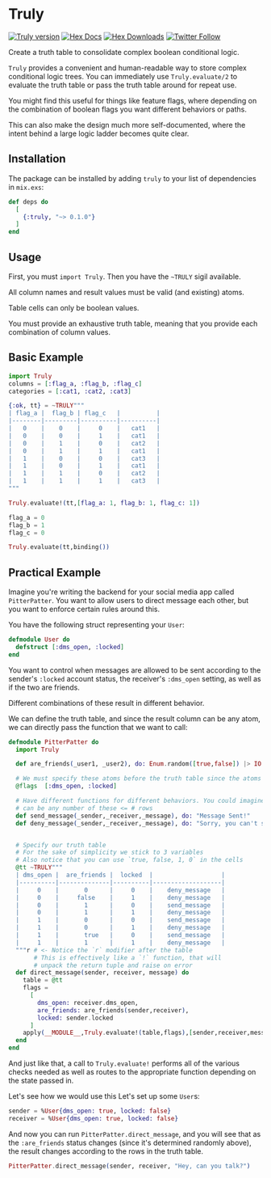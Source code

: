 # Truly

[![Truly version](https://img.shields.io/hexpm/v/truly.svg)](https://hex.pm/packages/truly)
[![Hex Docs](https://img.shields.io/badge/hex-docs-lightgreen.svg)](https://hexdocs.pm/truly/)
[![Hex Downloads](https://img.shields.io/hexpm/dt/truly)](https://hex.pm/packages/truly)
[![Twitter Follow](https://img.shields.io/twitter/follow/ac_alejos?style=social)](https://twitter.com/ac_alejos)
<!-- BEGIN MODULEDOC -->
Create a truth table to consolidate complex boolean conditional logic.

`Truly` provides a convenient and human-readable way to store complex conditional logic trees.
You can immediately use `Truly.evaluate/2` to evaluate the truth table or pass the truth table
around for repeat use.

You might find this useful for things like feature flags, where depending on the combination
of boolean flags you want different behaviors or paths.

This can also make the design much more self-documented, where the intent behind a large
logic ladder becomes quite clear.

## Installation

The package can be installed
by adding `truly` to your list of dependencies in `mix.exs`:

```elixir
def deps do
  [
    {:truly, "~> 0.1.0"}
  ]
end
```

## Usage

First, you must `import Truly`. Then you have the
`~TRULY` sigil available.

All column names and result values must be valid (and existing) atoms.

Table cells can only be boolean values.

You must provide an exhaustive truth table, meaning that you provide
each combination of column values.

## Basic Example

```elixir
import Truly
columns = [:flag_a, :flag_b, :flag_c]
categories = [:cat1, :cat2, :cat3]

{:ok, tt} = ~TRULY"""
| flag_a |  flag_b | flag_c   |          |  
|--------|---------|----------|----------|
|   0    |    0    |     0    |   cat1   |
|   0    |    0    |     1    |   cat1   |
|   0    |    1    |     0    |   cat2   |
|   0    |    1    |     1    |   cat1   |
|   1    |    0    |     0    |   cat3   |
|   1    |    0    |     1    |   cat1   |
|   1    |    1    |     0    |   cat2   |
|   1    |    1    |     1    |   cat3   |
"""

Truly.evaluate!(tt,[flag_a: 1, flag_b: 1, flag_c: 1])

flag_a = 0
flag_b = 1
flag_c = 0

Truly.evaluate(tt,binding())
```

## Practical Example

Imagine you're writing the backend for your social media app
called `PitterPatter`. You want to allow users to direct message
each other, but you want to enforce certain rules around this.

You have the following struct representing your `User`:

```elixir
defmodule User do
  defstruct [:dms_open, :locked]
end
```

You want to control when messages are allowed to be sent according to
the sender's `:locked` account status, the receiver's `:dms_open` setting,
as well as if the two are friends.

Different combinations of these result in different behavior.

We can define the truth table, and since the result column
can be any atom, we can directly pass the function that we want
to call:

```elixir
defmodule PitterPatter do
  import Truly

  def are_friends(_user1, _user2), do: Enum.random([true,false]) |> IO.inspect(label: "Are friends?")

  # We must specify these atoms before the truth table since the atoms must exist already
  @flags  [:dms_open, :locked]

  # Have different functions for different behaviors. You could imagine there
  # can be any number of these <= # rows
  def send_message(_sender,_receiver,_message), do: "Message Sent!"
  def deny_message(_sender,_receiver,_message), do: "Sorry, you can't send that message!"


  # Specify our truth table
  # For the sake of simplicity we stick to 3 variables
  # Also notice that you can use `true, false, 1, 0` in the cells
  @tt ~TRULY"""
  | dms_open |  are_friends |  locked  |                   |   
  |----------|--------------|----------|-------------------|
  |     0    |       0      |     0    |    deny_message   |
  |     0    |     false    |     1    |    deny_message   |
  |     0    |       1      |     0    |    send_message   |
  |     0    |       1      |     1    |    deny_message   |
  |     1    |       0      |     0    |    send_message   |
  |     1    |       0      |     1    |    deny_message   |
  |     1    |       true   |     0    |    send_message   |
  |     1    |       1      |     1    |    deny_message   |
  """r # <- Notice the `r` modifier after the table
       # This is effectively like a `!` function, that will
       # unpack the return tuple and raise on error
  def direct_message(sender, receiver, message) do
    table = @tt 
    flags = 
      [
        dms_open: receiver.dms_open, 
        are_friends: are_friends(sender,receiver),
        locked: sender.locked
      ]
    apply(__MODULE__,Truly.evaluate!(table,flags),[sender,receiver,message])
  end
end
```

And just like that, a call to `Truly.evaluate!` performs all of the various checks
needed as well as routes to the appropriate function depending on the state passed in.

Let's see how we would use this Let's set up some `User`s:

```elixir
sender = %User{dms_open: true, locked: false}
receiver = %User{dms_open: true, locked: false}
```

And now you can run `PitterPatter.direct_message`, and you will see that
as the `:are_friends` status changes (since it's determined randomly above),
the result changes according to the rows in the truth table.

```elixir
PitterPatter.direct_message(sender, receiver, "Hey, can you talk?")
```
<!-- END MODULEDOC -->